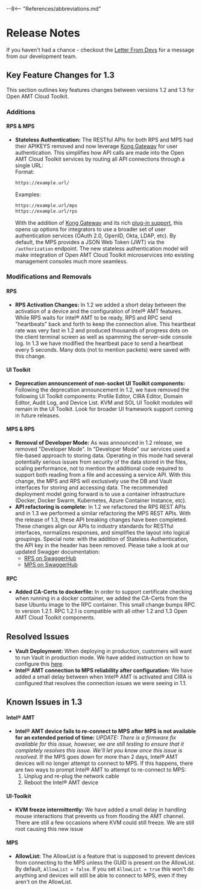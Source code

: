 --8<-- "References/abbreviations.md"
# Release Notes

If you haven't had a chance - checkout the [Letter From Devs](./letter.md) for a message from our development team.
## Key Feature Changes for 1.3
This section outlines key features changes between versions 1.2 and 1.3 for Open AMT Cloud Toolkit. 

### Additions
#### RPS & MPS
- **Stateless Authentication:** The RESTful APIs for both RPS and MPS had their APIKEYS removed and now leverage [Kong Gateway](https://konghq.com/kong/) for user authentication.  This simplifies how API calls are made into the Open AMT Cloud Toolkit services by routing all API connections through a single URL:   
    Format:
    ```html
    https://example.url/
    ```
    Examples:

    ```html
    https://example.url/mps
    https://example.url/rps
    ```
    
    With the addition of [Kong Gateway](https://konghq.com/kong/) and its rich [plug-in support](https://docs.konghq.com/hub/), this opens up options for integrators to use a broader set of user authentication services (OAuth 2.0, OpenID, Okta, LDAP, etc).  By default, the MPS provides a JSON Web Token (JWT) via the ```/authorization``` endpoint. The new stateless authentication model will make integration of Open AMT Cloud Toolkit microservices into existing management consoles much more seamless.

### Modifications and Removals
#### RPS
- **RPS Activation Changes:** In 1.2 we added a short delay between the activation of a device and the configuration of Intel&reg; AMT features.  While RPS waits for Intel&reg; AMT to be ready, RPS and RPC send "heartbeats" back and forth to keep the connection alive.  This heartbeat rate was very fast in 1.2 and produced thousands of progress dots on the client terminal screen as well as spamming the server-side console log.  In 1.3 we have modified the heartbeat pace to send a heartbeat every 5 seconds.  Many dots (not to mention packets) were saved with this change.
#### UI Toolkit
- **Deprecation announcement of non-socket UI Toolkit components:** Following the deprecation announcement in 1.2, we have removed the following UI Toolkit components: Profile Editor, CIRA Editor, Domain Editor, Audit Log, and Device List.  KVM and SOL UI Toolkit modules will remain in the UI Toolkit.  Look for broader UI framework support coming in future releases.
#### MPS & RPS
- **Removal of Developer Mode:** As was announced in 1.2 release, we removed "Developer Mode".  In "Developer Mode" our services used a file-based approach to storing data.  Operating in this mode had several potentially serious issues from security of the data stored in the files, scaling performance, not to mention the additional code required to support both reading from a file and accessing a service API.  With this change, the MPS and RPS will exclusively use the DB and Vault interfaces for storing and accessing data.  The recommended deployment model going forward is to use a container infrastructure (Docker, Docker Swarm, Kubernetes, Azure Container Instance, etc).
- **API refactoring is complete:** In 1.2 we refactored the RPS REST APIs and in 1.3 we performed a similar refactoring the MPS REST APIs.  With the release of 1.3, these API breaking changes have been completed.  These changes align our APIs to industry standards for RESTful interfaces, normalizes responses, and simplifies the layout into logical groupings.  Special note: with the addition of Stateless Authentication, the API key in the header has been removed.  Please take a look at our updated Swagger documentation: 
    * [RPS on SwaggerHub](https://app.swaggerhub.com/apis-docs/rbheopenamt/rps/1.3.0#/)
    * [MPS on SwaggerHub](https://app.swaggerhub.com/apis-docs/rbheopenamt/mps/1.3.0#/)
#### RPC
- **Added CA-Certs to dockerfile:** In order to support certificate checking when running in a docker container, we added the CA-Certs from the base Ubuntu image to the RPC container.  This small change bumps RPC to version 1.2.1.  RPC 1.2.1 is compatible with all other 1.2 and 1.3 Open AMT Cloud Toolkit components.



## Resolved Issues

- **Vault Deployment:** When deploying in production, customers will want to run Vault in production mode.  We have added instruction on how to configure this [here](https://open-amt-cloud-toolkit.github.io/docs/1.2/Docker/dockerLocal_prodVault/).
- **Intel&reg; AMT connection to MPS reliability after configuration:**  We have added a small delay between when Intel&reg; AMT is activated and CIRA is configured that resolves the connection issues we were seeing in 1.1.

## Known Issues in 1.3
#### Intel&reg; AMT
- **Intel&reg; AMT device fails to re-connect to MPS after MPS is not available for an extended period of time:** *UPDATE: There is a firmware fix available for this issue, however, we are still testing to ensure that it completely resolves this issue.  We'll let you know once this issue is resolved.*  If the MPS goes down for more than 2 days, Intel&reg; AMT devices will no longer attempt to connect to MPS. If this happens, there are two ways to prompt Intel&reg; AMT to attempt to re-connect to MPS:
    1.	Unplug and re-plug the network cable
    2.	Reboot the Intel&reg; AMT device
#### UI-Toolkit
- **KVM freeze intermittently:** We have added a small delay in handling mouse interactions that prevents us from flooding the AMT channel.  There are still a few occasions where KVM could still freeze.  We are still root causing this new issue
#### MPS
- **AllowList:** The AllowList is a feature that is supposed to prevent devices from connecting to the MPS unless the GUID is present on the AllowList.  By default, `AllowList = false`.  If you set `AllowList = true` this won't do anything and devices will still be able to connect to MPS, even if they aren't on the AllowList.  
